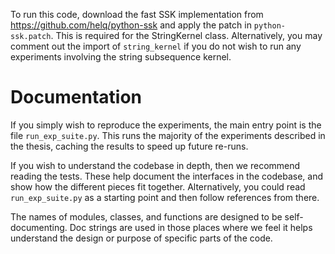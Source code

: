 To run this code, download the
fast SSK implementation from
https://github.com/helq/python-ssk
and apply the patch in `python-ssk.patch`.
This is required for the StringKernel class.
Alternatively,
you may comment out the import of `string_kernel`
if you do not wish to run any experiments involving the string subsequence kernel.

# Documentation

If you simply wish to reproduce the experiments,
the main entry point is the file `run_exp_suite.py`.
This runs the majority of the experiments
described in the thesis, caching the results
to speed up future re-runs.

If you wish to understand the codebase
in depth, then we recommend reading the tests.
These help document the interfaces in the codebase,
and show how the different pieces fit together.
Alternatively, you could read `run_exp_suite.py`
as a starting point and then follow references from there.

The names of modules, classes,
and functions are designed to be self-documenting.
Doc strings are used in those places where we feel it helps
understand the design or purpose of specific parts of the code.
